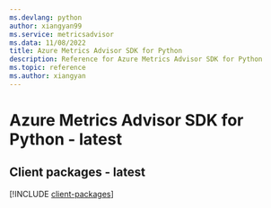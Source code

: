 ```yaml
---
ms.devlang: python
author: xiangyan99
ms.service: metricsadvisor
ms.data: 11/08/2022
title: Azure Metrics Advisor SDK for Python
description: Reference for Azure Metrics Advisor SDK for Python
ms.topic: reference
ms.author: xiangyan
---
```

# Azure Metrics Advisor SDK for Python - latest

## Client packages - latest
[!INCLUDE [client-packages](metrics-advisor-client-index.md)]